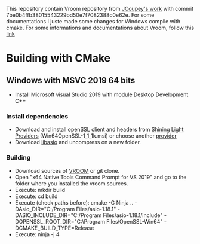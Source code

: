 This repository contain Vroom repository from [JCoupey's work](https://github.com/VROOM-Project/vroom) with commit 7be0b4ffb38015543229bd50e7f7082388c0e62e. 
For some documentations 
I juste made some changes for Windows compile with cmake.
For some informations and documentations about Vroom, follow this [link](https://github.com/VROOM-Project/vroom)

# Building with CMake

## Windows with MSVC 2019 64 bits
- Install Microsoft visual Studio 2019 with module Desktop Development C++

### Install dependencies

- Download and install openSSL client and headers from [Shining Light Providers](https://slproweb.com/products/Win32OpenSSL.html) (Win64OpenSSL-1_1_1k.msi) or choose another [provider](https://wiki.openssl.org/index.php/Binaries)
- Download [libasio](https://sourceforge.net/projects/asio/files/asio/1.18.1%20%28Stable%29/asio-1.18.1.zip/download) and uncompress on a new folder.

### Building

- Download sources of [VROOM](https://github.com/VROOM-Project/vroom) or git clone.
- Open "x64 Native Tools Command Prompt for VS 2019" and go to the folder where you installed the vroom sources.
- Execute: mkdir build
- Execute: cd build
- Execute (check paths before): cmake -G Ninja .. -DAsio_DIR="C:/Program Files/asio-1.18.1" -DASIO_INCLUDE_DIR="C:/Program Files/asio-1.18.1/include" -DOPENSSL_ROOT_DIR="C:\Program Files\OpenSSL-Win64" -DCMAKE_BUILD_TYPE=Release  
- Execute: ninja -j 4



